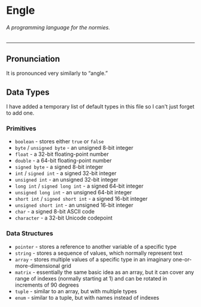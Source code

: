 # Engle
###### A programming language for the normies.
---
## Pronunciation
It is pronounced very similarly to “angle.”

## Data Types
I have added a temporary list of default types in
this file so I can't just forget to add one.

### Primitives
- `boolean` - stores either `true` or `false`
- `byte` / `unsigned byte` - an unsigned 8-bit integer
- `float` - a 32-bit floating-point number
- `double` - a 64-bit floating-point number
- `signed byte` - a signed 8-bit integer
- `int` / `signed int` - a signed 32-bit integer
- `unsigned int` - an unsigned 32-bit integer
- `long int` / `signed long int` - a signed 64-bit integer
- `unsigned long int` - an unsigned 64-bit integer
- `short int` / `signed short int` - a signed 16-bit integer
- `unsigned short int` - an unsigned 16-bit integer
- `char` - a signed 8-bit ASCII code
- `character` - a 32-bit Unicode codepoint

### Data Structures
- `pointer` - stores a reference to another variable of a specific type
- `string` - stores a sequence of values, which normally represent text
- `array` - stores multiple values of a specific type in an imaginary
one-or-more-dimensional grid
- `matrix` - essentially the same basic idea as an array,
but it can cover any range of indexes (normally starting at 1) and can
be rotated in increments of 90 degrees
- `tuple` - similar to an array, but with multiple types
- `enum` - similar to a tuple, but with names instead of indexes
